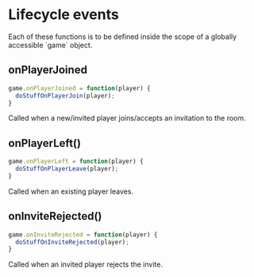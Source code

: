 # Lifecycle events
<aside class="notice">
Each of these functions is to be defined inside the scope of a globally accessible `game` object.
</aside>

## onPlayerJoined
```javascript
game.onPlayerJoined = function(player) {
  doStuffOnPlayerJoin(player);
}
```
Called when a new/invited player joins/accepts an invitation to the room.

## onPlayerLeft()
```javascript
game.onPlayerLeft = function(player) {
  doStuffOnPlayerLeave(player);
}
```
Called when an existing player leaves.

## onInviteRejected(<Player>)
```javascript
game.onInviteRejected = function(player) {
  doStuffOnInviteRejected(player);
}
```
Called when an invited player rejects the invite.
